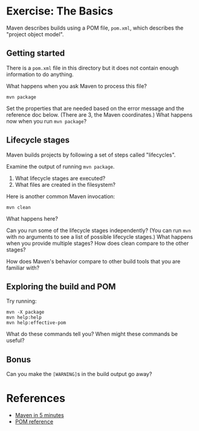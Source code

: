 # Exercise: The Basics

Maven describes builds using a POM file, `pom.xml`, which describes the "project object model".

## Getting started

There is a `pom.xml` file in this directory but it does not contain enough information to do anything.

What happens when you ask Maven to process this file?

    mvn package

Set the properties that are needed based on the error message and the reference doc below. (There
are 3, the Maven coordinates.) What happens now when you run `mvn package`?

## Lifecycle stages

Maven builds projects by following a set of steps called "lifecycles".

Examine the output of running `mvn package`.

1. What lifecycle stages are executed?
2. What files are created in the filesystem?

Here is another common Maven invocation:

    mvn clean

What happens here?

Can you run some of the lifecycle stages independently? (You can run `mvn` with no arguments to
see a list of possible lifecycle stages.) What happens when you provide multiple stages? How does
clean compare to the other stages?

How does Maven's behavior compare to other build tools that you are familiar with?

## Exploring the build and POM

Try running:

    mvn -X package
    mvn help:help
    mvn help:effective-pom

What do these commands tell you? When might these commands be useful?

## Bonus

Can you make the `[WARNING]`s in the build output go away?

# References

* [Maven in 5 minutes](https://maven.apache.org/guides/getting-started/maven-in-five-minutes.html)
* [POM reference](https://maven.apache.org/pom.html)
